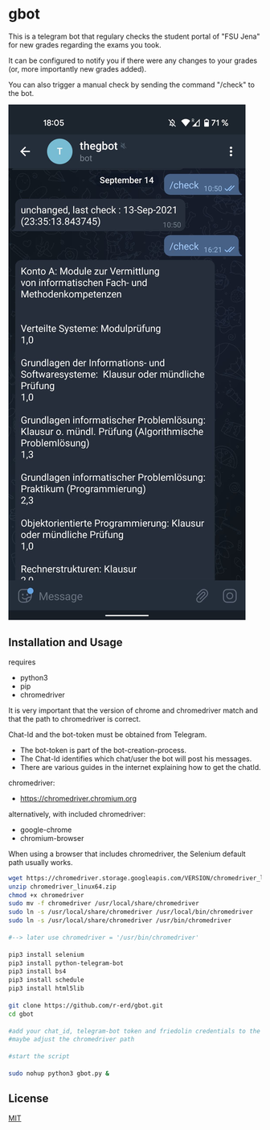 # gbot

This is a telegram bot that regulary checks the student portal of "FSU Jena" for new grades regarding the exams you took.

It can be configured to notify you if there were any changes to your grades (or, more importantly new grades added). 

You can also trigger a manual check by sending the command "/check" to the bot.

![Demo](gbot_demo.jpg)


## Installation and Usage

requires 
- python3
- pip
- chromedriver

It is very important that the version of chrome and chromedriver match and that the path to chromedriver is correct.

Chat-Id and the bot-token must be obtained from Telegram.

- The bot-token is part of the bot-creation-process.
- The Chat-Id identifies which chat/user the bot will post his messages. 
- There are various guides in the internet explaining how to get the chatId.


chromedriver: 
- https://chromedriver.chromium.org

alternatively, with included chromedriver:
  - google-chrome 
  - chromium-browser

When using a browser that includes chromedriver, the Selenium default path usually works.

```bash
wget https://chromedriver.storage.googleapis.com/VERSION/chromedriver_linux64.zip
unzip chromedriver_linux64.zip
chmod +x chromedriver
sudo mv -f chromedriver /usr/local/share/chromedriver
sudo ln -s /usr/local/share/chromedriver /usr/local/bin/chromedriver
sudo ln -s /usr/local/share/chromedriver /usr/bin/chromedriver

#--> later use chromedriver = '/usr/bin/chromedriver'

pip3 install selenium
pip3 install python-telegram-bot
pip3 install bs4
pip3 install schedule
pip3 install html5lib

git clone https://github.com/r-erd/gbot.git
cd gbot

#add your chat_id, telegram-bot token and friedolin credentials to the code
#maybe adjust the chromedriver path

#start the script

sudo nohup python3 gbot.py &

```

## License
[MIT](https://choosealicense.com/licenses/mit/)

